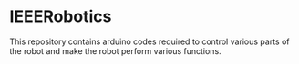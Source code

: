 # IEEERobotics
This repository contains arduino codes required to control various parts of the robot and make the robot perform various functions.
